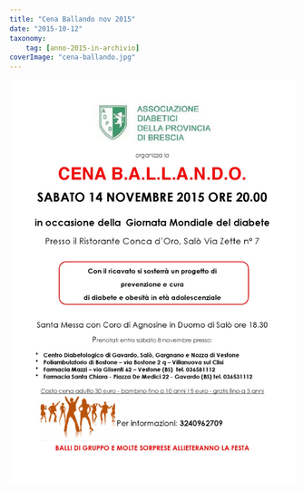 ```yaml
---
title: "Cena Ballando nov 2015"
date: "2015-10-12"
taxonomy: 
    tag: [anno-2015-in-archivio]
coverImage: "cena-ballando.jpg"
---
```


![](images/cena-ballando.jpg)
